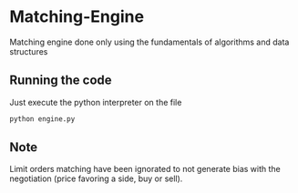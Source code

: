 # Matching-Engine

Matching engine done only using the fundamentals of algorithms and data structures


## Running the code

Just execute the python interpreter on the file

```bash
python engine.py
```

## Note

Limit orders matching have been ignorated to not generate bias with the negotiation (price favoring a side, buy or sell).
